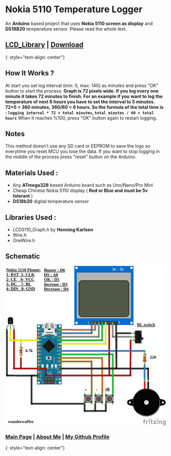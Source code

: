 # Nokia 5110 Temperature Logger
An **Arduino** based project that uses **Nokia 5110 screen as display** and **DS18B20** temperature sensor. Please read the whole text.

## [LCD_Library](http://www.rinkydinkelectronics.com/library.php?id=48) | [Download](https://github.com/Wunderwaffez/5110_temp_logger)
{: style="text-align: center"}


## How It Works ?
At start you set log interval (min: 0, max: 140) as minutes and press "OK" button to start the process.
**Graph is 72 pixels wide. If you log every one minute it takes 72 minutes to finish. For an example if you want to log the temperature of next 6 hours you have to set the interval to 5 minutes. 72*5 = 360 minutes, 360/60 = 6 hours. So the formula of the total time is : `logging interval * 72 = total minutes`, `total minutes / 60 = total hours`**
When it reaches %100, press "OK" button again to restart logging.

## Notes
This method doesn't use any SD card or EEPROM to save the logs so everytime you reset MCU you lose the data.
If you want to stop logging in the middle of the process press "reset" button on the Arduino.

## Materials Used :
- Any **ATmega328** based Arduino board such as Uno/Nano/Pro Mini
- Cheap Chinese Nokia 5110 display ( **Red or Blue and must be 5v tolerant** )
- **DS18b20** digital temperature sensor

## Libraries Used :
- LCD5110_Graph.h by **Henning Karlsen**
- Wire.h
- OneWire.h

## Schematic
![Fritzing Schematic](connections.jpg)

### <a href="https://wunderwaffez.github.io">Main Page</a> | <a href="https://wunderwaffez.github.io/about">About Me</a> | <a href="https://github.com/Wunderwaffez">My Github Profile</a> 
{: style="text-align: center"}

